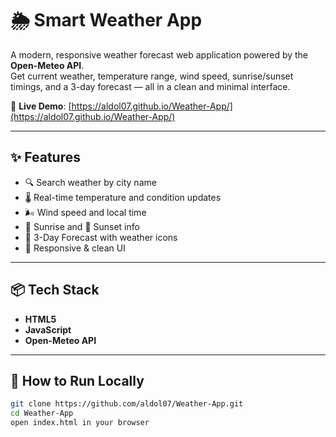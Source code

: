 # 🌦️ Smart Weather App

A modern, responsive weather forecast web application powered by the **Open-Meteo API**.  
Get current weather, temperature range, wind speed, sunrise/sunset timings, and a 3-day forecast — all in a clean and minimal interface.

🔗 **Live Demo**: [https://aldol07.github.io/Weather-App/](https://aldol07.github.io/Weather-App/)

---

## ✨ Features

- 🔍 Search weather by city name
- 🌡️ Real-time temperature and condition updates
- 🌬️ Wind speed and local time
- 🌅 Sunrise and 🌇 Sunset info
- 📅 3-Day Forecast with weather icons
- 📱 Responsive & clean UI

---

## 📦 Tech Stack
- **HTML5**
- **JavaScript**
- **Open-Meteo API**


---

## 🚀 How to Run Locally
```bash
git clone https://github.com/aldol07/Weather-App.git
cd Weather-App
open index.html in your browser
